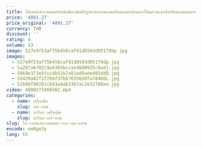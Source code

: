 ```yaml
---
title: โต๊ะลอยเสาเวทมนตร์ระดับมืออาชีพที่หรูหราและทนทานพร้อมกล่องต้านแรงโน้มถ่วงและเชิงเทียนแสดงมายากลนักมายากล
price: '4891.27'
price_original: '4891.27'
currency: THB
discount: ''
rating: 4
volume: 53
image: S27e9f53aff5b458caf91d8503d05179dp.jpg
images:
  - S27e9f53aff5b458caf91d8503d05179dp.jpg
  - Sa287a6702c9a4365bccae3600935c8adj.jpg
  - S069e373e5fcc4b52b7a81ed9aee985ddQ.jpg
  - S5439a82f3f294f3fb670356d97a78468L.jpg
  - S1b96f98201cb43a4ab3367ac2e52768em.jpg
video: 4000273480302.mp4
categories:
  - name: เครื่องมือ
    slug: เคร-องม
  - name: อะไหล่ เครื่องมือ
    slug: อะไหล-เคร-องม
slug: โต-ะลอยเสาเวทมนตร-ระด-บม-ออาช
encode: om8ge3y
lang: th
---
```

  